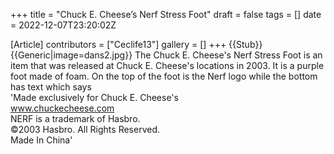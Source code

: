 +++
title = "Chuck E. Cheese’s Nerf Stress Foot"
draft = false
tags = []
date = 2022-12-07T23:20:02Z

[Article]
contributors = ["Ceclife13"]
gallery = []
+++
{{Stub}}{{Generic|image=dans2.jpg}}
The Chuck E. Cheese's Nerf Stress Foot is an item that was released at Chuck E. Cheese's locations in 2003. It is a purple foot made of foam. On the top of the foot is the Nerf logo while the bottom has text which says <br>
'Made exclusively for Chuck E. Cheese's <br>
www.chuckecheese.com<br>
NERF is a trademark of Hasbro.<br>
©2003 Hasbro. All Rights Reserved.<br>
Made In China'

